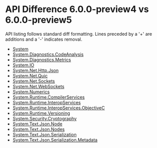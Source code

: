 # API Difference 6.0.0-preview4 vs 6.0.0-preview5

API listing follows standard diff formatting. Lines preceded by a '+' are
additions and a '-' indicates removal.

* [System](6.0-preview5_System.md)
* [System.Diagnostics.CodeAnalysis](6.0-preview5_System.Diagnostics.CodeAnalysis.md)
* [System.Diagnostics.Metrics](6.0-preview5_System.Diagnostics.Metrics.md)
* [System.IO](6.0-preview5_System.IO.md)
* [System.Net.Http.Json](6.0-preview5_System.Net.Http.Json.md)
* [System.Net.Quic](6.0-preview5_System.Net.Quic.md)
* [System.Net.Sockets](6.0-preview5_System.Net.Sockets.md)
* [System.Net.WebSockets](6.0-preview5_System.Net.WebSockets.md)
* [System.Numerics](6.0-preview5_System.Numerics.md)
* [System.Runtime.CompilerServices](6.0-preview5_System.Runtime.CompilerServices.md)
* [System.Runtime.InteropServices](6.0-preview5_System.Runtime.InteropServices.md)
* [System.Runtime.InteropServices.ObjectiveC](6.0-preview5_System.Runtime.InteropServices.ObjectiveC.md)
* [System.Runtime.Versioning](6.0-preview5_System.Runtime.Versioning.md)
* [System.Security.Cryptography](6.0-preview5_System.Security.Cryptography.md)
* [System.Text.Json.Node](6.0-preview5_System.Text.Json.Node.md)
* [System.Text.Json.Nodes](6.0-preview5_System.Text.Json.Nodes.md)
* [System.Text.Json.Serialization](6.0-preview5_System.Text.Json.Serialization.md)
* [System.Text.Json.Serialization.Metadata](6.0-preview5_System.Text.Json.Serialization.Metadata.md)

